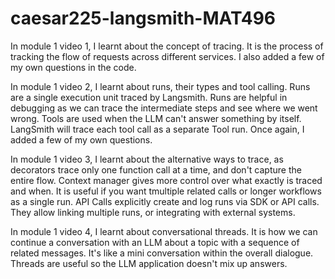 # caesar225-langsmith-MAT496
In module 1 video 1, I learnt about the concept of tracing. It is the process of tracking the flow of requests across different services. I also added a few of my own questions in the code.

In module 1 video 2, I learnt about runs, their types and tool calling. Runs are a single execution unit traced by Langsmith. Runs are helpful in debugging as we can trace the intermediate steps and see where we went wrong. Tools are used when the LLM can't answer something by itself. LangSmith will trace each tool call as a separate Tool run. Once again, I added a few of my own questions.

In module 1 video 3, I learnt about the alternative ways to trace, as decorators trace only one function call at a time, and don't capture the entire flow. Context manager gives more control over what exactly is traced and when. It is useful if you want tmultiple related calls or longer workflows as a single run. API Calls explicitly create and log runs via SDK or API calls. They allow linking multiple runs, or integrating with external systems.

In module 1 video 4, I learnt about conversational threads. It is how we can continue a conversation with an LLM about a topic with a sequence of related messages. It's like a mini conversation within the overall dialogue. Threads are useful so the LLM application doesn't mix up answers.



